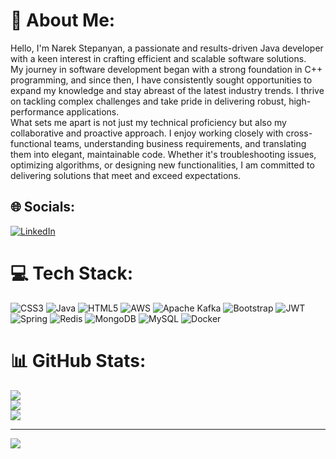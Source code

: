 # 💫 About Me:
Hello, I'm Narek Stepanyan, a passionate and results-driven Java developer with a keen interest in crafting efficient and scalable software solutions. <br>My journey in software development began with a strong foundation in C++ programming, and since then, I have consistently sought opportunities to expand my knowledge and stay abreast of the latest industry trends. I thrive on tackling complex challenges and take pride in delivering robust, high-performance applications.<br>What sets me apart is not just my technical proficiency but also my collaborative and proactive approach. I enjoy working closely with cross-functional teams, understanding business requirements, and translating them into elegant, maintainable code. Whether it's troubleshooting issues, optimizing algorithms, or designing new functionalities, I am committed to delivering solutions that meet and exceed expectations.<br>


## 🌐 Socials:
[![LinkedIn](https://img.shields.io/badge/LinkedIn-%230077B5.svg?logo=linkedin&logoColor=white)](https://linkedin.com/in/https://www.linkedin.com/in/narek-stepanyan-67b3b7241/) 

# 💻 Tech Stack:
![CSS3](https://img.shields.io/badge/css3-%231572B6.svg?style=for-the-badge&logo=css3&logoColor=white) ![Java](https://img.shields.io/badge/java-%23ED8B00.svg?style=for-the-badge&logo=openjdk&logoColor=white) ![HTML5](https://img.shields.io/badge/html5-%23E34F26.svg?style=for-the-badge&logo=html5&logoColor=white) ![AWS](https://img.shields.io/badge/AWS-%23FF9900.svg?style=for-the-badge&logo=amazon-aws&logoColor=white) ![Apache Kafka](https://img.shields.io/badge/Apache%20Kafka-000?style=for-the-badge&logo=apachekafka) ![Bootstrap](https://img.shields.io/badge/bootstrap-%238511FA.svg?style=for-the-badge&logo=bootstrap&logoColor=white) ![JWT](https://img.shields.io/badge/JWT-black?style=for-the-badge&logo=JSON%20web%20tokens) ![Spring](https://img.shields.io/badge/spring-%236DB33F.svg?style=for-the-badge&logo=spring&logoColor=white) ![Redis](https://img.shields.io/badge/redis-%23DD0031.svg?style=for-the-badge&logo=redis&logoColor=white) ![MongoDB](https://img.shields.io/badge/MongoDB-%234ea94b.svg?style=for-the-badge&logo=mongodb&logoColor=white) ![MySQL](https://img.shields.io/badge/mysql-%2300000f.svg?style=for-the-badge&logo=mysql&logoColor=white) ![Docker](https://img.shields.io/badge/docker-%230db7ed.svg?style=for-the-badge&logo=docker&logoColor=white)
# 📊 GitHub Stats:
![](https://github-readme-stats.vercel.app/api?username=narek00&theme=dark&hide_border=false&include_all_commits=false&count_private=false)<br/>
![](https://github-readme-streak-stats.herokuapp.com/?user=narek00&theme=dark&hide_border=false)<br/>
![](https://github-readme-stats.vercel.app/api/top-langs/?username=narek00&theme=dark&hide_border=false&include_all_commits=false&count_private=false&layout=compact)

---
[![](https://visitcount.itsvg.in/api?id=narek00&icon=0&color=0)](https://visitcount.itsvg.in)

<!-- Proudly created with GPRM ( https://gprm.itsvg.in ) -->
